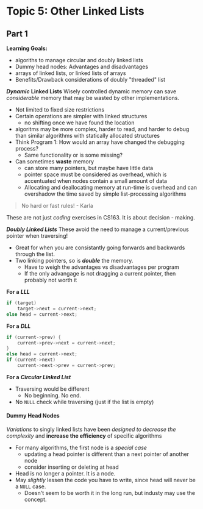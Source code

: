 Topic 5: Other Linked Lists
===========================
Part 1
------

**Learning Goals:**
+ algoriths to manage circular and doubly linked lists
+ Dummy head nodes: Advantages and disadvantages
+ arrays of linked lists, or linked lists of arrays
+ Benefits/Drawback considerations of doubly "threaded" list

***Dynamic*** **Linked Lists**
Wisely controlled dynamic memory can save *considerable* memory that may be wasted by other implementations.
+ Not limited to fixed size restrictions
+ Certain operations are simpler with linked structures
  - no shifting once we have found the location
+ algoritms may be more complex, harder to read, and harder to debug than similar algorithms with statically allocated structures
+ Think Program 1: How would an array have changed the debugging process?
  - Same functionality or is some missing?
+ Can sometimes **waste** memory
  - can store many pointers, but maybe have little data
  - pointer space must be considered as overhead, which is accentuated when nodes contain a small amount of data
  - Allocating and deallocating memory at run-time is overhead and can overshadow the time saved by simple list-processing algorithms

>
> No hard or fast rules!
>                           - Karla
>
These are not just *coding* exercises in CS163. It is about decision - making.

***Doubly Linked Lists***
These avoid the need to manage a current/previous pointer when traversing!
+ Great for when you are consistantly going forwards and backwards through the list.
+ Two linking pointers, so is ***double*** the memory.
  - Have to weigh the advantages vs disadvantages per program
  - If the only advangage is not dragging a current pointer, then probably not worth it

**For a** ***LLL***
```c++
if (target)
	target->next = current->next;
else head = current->next;
```

**For a** ***DLL***
```c++
if (current->prev) {
	current->prev->next = current->next;
}
else head = current->next;
if (current->next)
	current->next->prev = current->prev;
```

**For a** ***Circular Linked List***
+ Traversing would be different
  - No beginning. No end.
+ No `NULL` check while traversing (just if the list is empty)

#### Dummy Head Nodes ####
*Variations* to singly linked lists have been *designed to decrease the complexity* and **increase the efficiency** of specific algorithms
+ For many algorithms, the first node is a *special case*
  - updating a head pointer is different than a next pointer of another node
  - consider inserting or deleting at head
+ Head is no longer a pointer. It is a node.
+ May *slightly* lessen the code you have to write, since head will never be a `NULL` case.
  - Doesn't seem to be worth it in the long run, but industy may use the concept.
